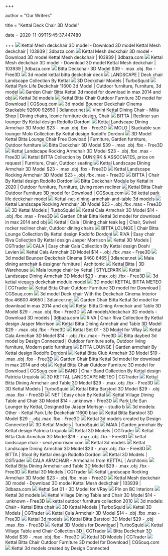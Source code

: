 +++
        
author = "Our Writers"
        
title = "Kettal Deck Chair 3D Model"
        
date = 2020-11-09T15:45:37.447480
        
+++
[ ![](https://static.3dbaza.com/models/103939/fc8488b288ad4375b00b54bf.jpg)](https://static.3dbaza.com/models/103939/fc8488b288ad4375b00b54bf.jpg) Kettal Mesh deckchair 3D model - Download 3D model Kettal Mesh deckchair |  103939 | 3dbaza.com
[ ![](https://static.3dbaza.com/models/103939/3aa7ce792edd4dca826e0f59.jpg)](https://static.3dbaza.com/models/103939/3aa7ce792edd4dca826e0f59.jpg) Kettal Mesh deckchair 3D model - Download 3D model Kettal Mesh deckchair |  103939 | 3dbaza.com
[ ![](https://static.3dbaza.com/models/103939/576d7e366da34a7fb9b96b27.jpg)](https://static.3dbaza.com/models/103939/576d7e366da34a7fb9b96b27.jpg) Kettal Mesh deckchair 3D model - Download 3D model Kettal Mesh deckchair |  103939 | 3dbaza.com
[ ![](https://preview.free3d.com/img/2014/07/1871187607866574250/2c46kgxm-900.jpg)](https://preview.free3d.com/img/2014/07/1871187607866574250/2c46kgxm-900.jpg) Bitta Deckchair 3D Model $39 - .max .obj .fbx - Free3D
[ ![](https://static.turbosquid.com/Preview/2017/02/25__10_00_18/r02.jpgADE24B63-3674-4FCA-B637-1B98E7A5DEFBLarge.jpg)](https://static.turbosquid.com/Preview/2017/02/25__10_00_18/r02.jpgADE24B63-3674-4FCA-B637-1B98E7A5DEFBLarge.jpg) 3d model kettal bitta deckchair deck
[ ![](https://img.edilportale.com/product-thumbs/b_LANDSCAPE-Deck-chair-KETTAL-25872-rel87e8dd5b.jpg)](https://img.edilportale.com/product-thumbs/b_LANDSCAPE-Deck-chair-KETTAL-25872-rel87e8dd5b.jpg) LANDSCAPE | Deck chair Landscape Collection By Kettal
[ ![](https://static.turbosquid.com/Preview/2017/03/01__05_36_34/r01.RGB_color.jpgE3BE4363-ACF9-4B0C-BD43-711E58002E95Res300.jpg)](https://static.turbosquid.com/Preview/2017/03/01__05_36_34/r01.RGB_color.jpgE3BE4363-ACF9-4B0C-BD43-711E58002E95Res300.jpg) 3D Deckchair Models | TurboSquid
[ ![](https://i.pinimg.com/originals/d2/ec/9f/d2ec9f52c702ecfa50216d563f8bed2a.jpg)](https://i.pinimg.com/originals/d2/ec/9f/d2ec9f52c702ecfa50216d563f8bed2a.jpg) Kettal Park Life Deckchair 11600 3d Model | Outdoor furniture, Furniture, 3d  model
[ ![](https://www.3dvirtualmarket.com/6285-home_default/garden-chair-bitta-kettal-3d-model.jpg)](https://www.3dvirtualmarket.com/6285-home_default/garden-chair-bitta-kettal-3d-model.jpg) Garden Chair Bitta Kettal 3d model for download in max 2014 and obj
[ ![](https://previews.3dmdb.com/preview_4_577753_pr.jpg)](https://previews.3dmdb.com/preview_4_577753_pr.jpg) Kettal 3d models
[ ![](https://www.cgsouq.com/wp-content/uploads/Kettal-Bitta-Chair-Outdoor-Furniture-3D-model-2.jpg)](https://www.cgsouq.com/wp-content/uploads/Kettal-Bitta-Chair-Outdoor-Furniture-3D-model-2.jpg) Kettal Bitta Chair Outdoor Furniture 3D model for Download | CGSouq.com
[ ![](https://3dlancer.net/upload/modelimages/40/16040/3D-model-bouncer-deckchair-cinema-stackable-92600-92650-73088-xxl.jpg)](https://3dlancer.net/upload/modelimages/40/16040/3D-model-bouncer-deckchair-cinema-stackable-92600-92650-73088-xxl.jpg) 3d model Bouncer Deckchair Cinema Stackable 92600 92650 |  3dlancer.net
[ ![](https://i.pinimg.com/originals/0a/5c/1e/0a5c1e29ae9aa22cb43f69c791f54cbf.jpg)](https://i.pinimg.com/originals/0a/5c/1e/0a5c1e29ae9aa22cb43f69c791f54cbf.jpg) Vimini Kettal Dining Chair - Milia Shop | Dining chairs, Iconic furniture  design, Chair
[ ![](https://img.edilportale.com/product-thumbs/b_BITTA-Recliner-garden-daybed-KETTAL-35136-rel7cee5c1.jpg)](https://img.edilportale.com/product-thumbs/b_BITTA-Recliner-garden-daybed-KETTAL-35136-rel7cee5c1.jpg) BITTA | Recliner sun lounger By Kettal design Rodolfo Dordoni
[ ![](https://preview.free3d.com/img/2014/07/1734980598881060327/hzm45glc-900.jpg)](https://preview.free3d.com/img/2014/07/1734980598881060327/hzm45glc-900.jpg) Kettal Landscape Dining Armchair 3D Model $23 - .max .obj .fbx - Free3D
[ ![](https://img.edilportale.com/product-thumbs/b_molo-stackable-sun-lounger-kettal-421155-rel30d405f2.jpg)](https://img.edilportale.com/product-thumbs/b_molo-stackable-sun-lounger-kettal-421155-rel30d405f2.jpg) MOLO | Stackable sun lounger Molo Collection By Kettal design Rodolfo  Dordoni
[ ![](https://i.pinimg.com/originals/df/e5/68/dfe568efddb68cdbf425ca1f62152b0f.jpg)](https://i.pinimg.com/originals/df/e5/68/dfe568efddb68cdbf425ca1f62152b0f.jpg) 3D Model Kettal Bitta Lounge Chair Free Dowload | Furniture, Garden  furniture, Outdoor furniture
[ ![](https://preview.free3d.com/img/2014/07/1871187607866574250/82g2ze64-900.jpg)](https://preview.free3d.com/img/2014/07/1871187607866574250/82g2ze64-900.jpg) Bitta Deckchair 3D Model $39 - .max .obj .fbx - Free3D
[ ![](https://preview.free3d.com/img/2014/07/1723327144236418987/rmm9f4f4-900.jpg)](https://preview.free3d.com/img/2014/07/1723327144236418987/rmm9f4f4-900.jpg) Kettal Landscape Rocking Armchair 3D Model $23 - .obj .fbx .max - Free3D
[ ![](https://i.pinimg.com/originals/bf/b0/fc/bfb0fc77e104e8958ac47f1ea629dfdf.jpg)](https://i.pinimg.com/originals/bf/b0/fc/bfb0fc77e104e8958ac47f1ea629dfdf.jpg) Kettal BITTA Collection by DUNKIRK & ASSOCIATES, price on request |  Furniture, Chair, Outdoor seating
[ ![](https://preview.free3d.com/img/2014/07/1734980598881060327/89m9f9o7-900.jpg)](https://preview.free3d.com/img/2014/07/1734980598881060327/89m9f9o7-900.jpg) Kettal Landscape Dining Armchair 3D Model $23 - .max .obj .fbx - Free3D
[ ![](https://preview.free3d.com/img/2014/07/1723327144236418987/5lssm4dr-900.jpg)](https://preview.free3d.com/img/2014/07/1723327144236418987/5lssm4dr-900.jpg) Kettal Landscape Rocking Armchair 3D Model $23 - .obj .fbx .max - Free3D
[ ![](https://img.edilportale.com/product-thumbs/b_BITTA-Chair-KETTAL-25640-rel6fe4357c.jpg)](https://img.edilportale.com/product-thumbs/b_BITTA-Chair-KETTAL-25640-rel6fe4357c.jpg) BITTA | Chair By Kettal design Rodolfo Dordoni
[ ![](https://i.pinimg.com/originals/1c/a0/3b/1ca03bf43e36dbf940aec87046dcb7bb.jpg)](https://i.pinimg.com/originals/1c/a0/3b/1ca03bf43e36dbf940aec87046dcb7bb.jpg) Bitta Deckchair Module by Kettal in 2020 | Outdoor furniture, Furniture,  Living room recliner
[ ![](https://www.cgsouq.com/wp-content/uploads/Kettal-Bitta-Chair-Outdoor-Furniture-3D-model-3.jpg)](https://www.cgsouq.com/wp-content/uploads/Kettal-Bitta-Chair-Outdoor-Furniture-3D-model-3.jpg) Kettal Bitta Chair Outdoor Furniture 3D model for Download | CGSouq.com
[ ![](https://static.turbosquid.com/Preview/2017/03/01__05_36_34/r03.RGB_color.jpg6F583BC1-0717-4EA3-95FF-FA653CECBC50Large.jpg)](https://static.turbosquid.com/Preview/2017/03/01__05_36_34/r03.RGB_color.jpg6F583BC1-0717-4EA3-95FF-FA653CECBC50Large.jpg) 3d kettal park life deckchair model
[ ![](https://previews.3dmdb.com/preview_4_577887_pr.jpg)](https://previews.3dmdb.com/preview_4_577887_pr.jpg) Kettal-net-dining-armchair-and-table 3d models
[ ![](https://preview.free3d.com/img/2014/07/1723327144236418987/ihydgzim-900.jpg)](https://preview.free3d.com/img/2014/07/1723327144236418987/ihydgzim-900.jpg) Kettal Landscape Rocking Armchair 3D Model $23 - .obj .fbx .max - Free3D
[ ![](https://static.turbosquid.com/Preview/2017/03/01__00_30_54/r01.RGB_color.jpgE0D8EFDD-9E0F-4FD8-B064-C508F7CAA2DDRes300.jpg)](https://static.turbosquid.com/Preview/2017/03/01__00_30_54/r01.RGB_color.jpgE0D8EFDD-9E0F-4FD8-B064-C508F7CAA2DDRes300.jpg) 3D Kettal Models | TurboSquid
[ ![](https://preview.free3d.com/img/2019/04/2273097331341526770/e5d25w2c-900.jpg)](https://preview.free3d.com/img/2019/04/2273097331341526770/e5d25w2c-900.jpg) Kettal Cala Armchair 3D Model $14 - .obj .fbx .max - Free3D
[ ![](https://www.3dvirtualmarket.com/6470-home_default/bitta-outdoor-furniture-kettal-3d-models.jpg)](https://www.3dvirtualmarket.com/6470-home_default/bitta-outdoor-furniture-kettal-3d-models.jpg) Garden Chair Bitta Kettal 3d model for download in max 2014 and obj
[ ![](https://i.pinimg.com/originals/ae/90/de/ae90de5c6364a00528ecf66b20af416f.jpg)](https://i.pinimg.com/originals/ae/90/de/ae90de5c6364a00528ecf66b20af416f.jpg) Kettal | Cala | Dining chair teak leg | Chair, Swivel rocker recliner chair,  Outdoor dining chairs
[ ![](https://img.edilportale.com/product-thumbs/b_BITTA-LOUNGE-Chair-KETTAL-336123-rel22a562b0.jpg)](https://img.edilportale.com/product-thumbs/b_BITTA-LOUNGE-Chair-KETTAL-336123-rel22a562b0.jpg) BITTA LOUNGE | Chair Bitta Lounge Collection By Kettal design Rodolfo  Dordoni
[ ![](https://img.edilportale.com/product-thumbs/b_RIVA-Easy-chair-KETTAL-323019-rel4c8d186d.jpg)](https://img.edilportale.com/product-thumbs/b_RIVA-Easy-chair-KETTAL-323019-rel4c8d186d.jpg) RIVA | Easy chair Riva Collection By Kettal design Jasper Morrison
[ ![](https://media.cgtrader.com/variants/VwESovkGqZTJwHmzhSJ1WKYA/2515e49353b13ae524cabd808a07e62df3dd1b6485ab19ccf39d43b29328a1b8/Bitta_Furniture_Set.jpg)](https://media.cgtrader.com/variants/VwESovkGqZTJwHmzhSJ1WKYA/2515e49353b13ae524cabd808a07e62df3dd1b6485ab19ccf39d43b29328a1b8/Bitta_Furniture_Set.jpg) Kettal 3D Models | CGTrader
[ ![](https://img.edilportale.com/product-thumbs/b_CALA-Easy-chair-KETTAL-323011-rel8e5c3ed0.jpg)](https://img.edilportale.com/product-thumbs/b_CALA-Easy-chair-KETTAL-323011-rel8e5c3ed0.jpg) CALA | Easy chair Cala Collection By Kettal design Doshi Levien
[ ![](https://preview.free3d.com/img/2019/04/2273097331341526770/agp8lc20-900.jpg)](https://preview.free3d.com/img/2019/04/2273097331341526770/agp8lc20-900.jpg) Kettal Cala Armchair 3D Model $14 - .obj .fbx .max - Free3D
[ ![](https://3dlancer.net/upload/modelimages/991/15991/3D-model-bouncer-deckchair-cinema-6460-6465-72948-xxl.jpg)](https://3dlancer.net/upload/modelimages/991/15991/3D-model-bouncer-deckchair-cinema-6460-6465-72948-xxl.jpg) 3d model Bouncer Deckchair Cinema 6460 6465 |  3dlancer.net
[ ![](https://image.architonic.com/pro2-3/1038378/maia-306-dining-chair-set-b-arcit18.jpg)](https://image.architonic.com/pro2-3/1038378/maia-306-dining-chair-set-b-arcit18.jpg) Maia dining armchair & designer furniture | Architonic
[ ![](https://3dwarehouse.sketchup.com/warehouse/v1.0/publiccontent/c15866d6-ec2c-4dbc-bd5e-e62cb86fb803)](https://3dwarehouse.sketchup.com/warehouse/v1.0/publiccontent/c15866d6-ec2c-4dbc-bd5e-e62cb86fb803) Kettal Bitta | 3D Warehouse
[ ![](https://cdn.stylepark.com/manufacturers/k/kettal/produkte/maia-lounge-chair/_1410xAUTO_fit_center-center_90_none/maia-lounge-chair-1.jpg?mtime=20160907214022&focal=none&tmtime=20200621150737)](https://cdn.stylepark.com/manufacturers/k/kettal/produkte/maia-lounge-chair/_1410xAUTO_fit_center-center_90_none/maia-lounge-chair-1.jpg?mtime=20160907214022&focal=none&tmtime=20200621150737) Maia lounge chair by Kettal | STYLEPARK
[ ![](https://preview.free3d.com/img/2014/07/1734980598881060327/rqrjq12m-900.jpg)](https://preview.free3d.com/img/2014/07/1734980598881060327/rqrjq12m-900.jpg) Kettal Landscape Dining Armchair 3D Model $23 - .max .obj .fbx - Free3D
[ ![](https://static.turbosquid.com/Preview/2017/03/16__07_01_00/03.RGB_color.jpgDA015A3A-2D70-47DF-B8C0-1F2995096CDALarge.jpg)](https://static.turbosquid.com/Preview/2017/03/16__07_01_00/03.RGB_color.jpgDA015A3A-2D70-47DF-B8C0-1F2995096CDALarge.jpg) 3d kettal vieques deckchair module model
[ ![](https://img1.cgtrader.com/items/2342354/f0bb853838/kettal-bitta-meteo-3d-model-max-obj-fbx.jpg)](https://img1.cgtrader.com/items/2342354/f0bb853838/kettal-bitta-meteo-3d-model-max-obj-fbx.jpg) 3D model KETTAL BITTA METEO | CGTrader
[ ![](https://www.cgsouq.com/wp-content/uploads/Kettal-Bitta-Chair-Outdoor-Furniture-3D-model-4.jpg)](https://www.cgsouq.com/wp-content/uploads/Kettal-Bitta-Chair-Outdoor-Furniture-3D-model-4.jpg) Kettal Bitta Chair Outdoor Furniture 3D model for Download | CGSouq.com
[ ![](https://3dlancer.net/upload/modelimages/38/16038/3D-model-deck-chair-with-the-deckchair-cinema-interior-box-46600-46650-73086-xxl.jpg)](https://3dlancer.net/upload/modelimages/38/16038/3D-model-deck-chair-with-the-deckchair-cinema-interior-box-46600-46650-73086-xxl.jpg) 3d model Deck chair With the Deckchair Cinema Interior Box 46600 46650 |   3dlancer.net
[ ![](https://www.3dvirtualmarket.com/6287-home_default/garden-chair-bitta-kettal-3d-model.jpg)](https://www.3dvirtualmarket.com/6287-home_default/garden-chair-bitta-kettal-3d-model.jpg) Garden Chair Bitta Kettal 3d model for download in max 2014 and obj
[ ![](https://preview.free3d.com/img/2018/03/2162668759964190527/mjg3t0s9-900.jpg)](https://preview.free3d.com/img/2018/03/2162668759964190527/mjg3t0s9-900.jpg) Kettal Bitta Dining Armchair and Table 3D Model $29 - .max .obj .fbx -  Free3D
[ ![](https://static.3dbaza.com/models/0/8944629a4be64b4582e5dcc8.jpg)](https://static.3dbaza.com/models/0/8944629a4be64b4582e5dcc8.jpg) All models/deckchair 3D models - Download 3D models | 3dbaza.com
[ ![](https://img.edilportale.com/product-thumbs/b_RIVA-Chair-KETTAL-323020-rel63e7adba.jpg)](https://img.edilportale.com/product-thumbs/b_RIVA-Chair-KETTAL-323020-rel63e7adba.jpg) RIVA | Chair Riva Collection By Kettal design Jasper Morrison
[ ![](https://preview.free3d.com/img/2018/03/2162668759964190527/34rv2zl9-900.jpg)](https://preview.free3d.com/img/2018/03/2162668759964190527/34rv2zl9-900.jpg) Kettal Bitta Dining Armchair and Table 3D Model $29 - .max .obj .fbx -  Free3D
[ ![](https://cgmood.com/storage/previews/11-2019/9486/9486-20469.jpeg)](https://cgmood.com/storage/previews/11-2019/9486/9486-20469.jpeg) Kettal Set 01 - 3D Model for VRay
[ ![](https://preview.free3d.com/img/2019/04/2273097331341526770/wu1xmg0d-900.jpg)](https://preview.free3d.com/img/2019/04/2273097331341526770/wu1xmg0d-900.jpg) Kettal Cala Armchair 3D Model $14 - .obj .fbx .max - Free3D
[ ![](https://i.pinimg.com/originals/ae/24/81/ae2481022d232181ae240c89ccb8b7d3.jpg)](https://i.pinimg.com/originals/ae/24/81/ae2481022d232181ae240c89ccb8b7d3.jpg) Bitta daybed 3d model by Design Connected | Outdoor furniture sofa, Outdoor  living furniture, Modern patio furniture
[ ![](https://img.edilportale.com/product-thumbs/b_BITTA-LOUNGE-Garden-armchair-KETTAL-358492-rel6740977f.jpg)](https://img.edilportale.com/product-thumbs/b_BITTA-LOUNGE-Garden-armchair-KETTAL-358492-rel6740977f.jpg) BITTA LOUNGE | Garden armchair By Kettal design Rodolfo Dordoni
[ ![](https://preview.free3d.com/img/2016/04/2154848310806972037/49lvp71x-900.jpg)](https://preview.free3d.com/img/2016/04/2154848310806972037/49lvp71x-900.jpg) Kettal Bitta Club Armchair 3D Model $19 - .max .obj .fbx - Free3D
[ ![](https://www.3dvirtualmarket.com/6286-home_default/garden-chair-bitta-kettal-3d-model.jpg)](https://www.3dvirtualmarket.com/6286-home_default/garden-chair-bitta-kettal-3d-model.jpg) Garden Chair Bitta Kettal 3d model for download in max 2014 and obj
[ ![](https://www.cgsouq.com/wp-content/uploads/Kettal-Bitta-Chair-Outdoor-Furniture-3D-model-1.jpg)](https://www.cgsouq.com/wp-content/uploads/Kettal-Bitta-Chair-Outdoor-Furniture-3D-model-1.jpg) Kettal Bitta Chair Outdoor Furniture 3D model for Download | CGSouq.com
[ ![](https://img.edilportale.com/product-thumbs/b_band-chair-kettal-422232-relae0ec8ba.jpg)](https://img.edilportale.com/product-thumbs/b_band-chair-kettal-422232-relae0ec8ba.jpg) BAND | Chair Band Collection By Kettal design Patricia Urquiola
[ ![](https://img-new.cgtrader.com/items/2342402/bb2a2da8a7/kettal-landscape-meteo-3d-model-max-obj-fbx.jpg)](https://img-new.cgtrader.com/items/2342402/bb2a2da8a7/kettal-landscape-meteo-3d-model-max-obj-fbx.jpg) 3D KETTAL LANDSCAPE METEO | CGTrader
[ ![](https://preview.free3d.com/img/2018/03/2162668759964190527/2pxz45fa-900.jpg)](https://preview.free3d.com/img/2018/03/2162668759964190527/2pxz45fa-900.jpg) Kettal Bitta Dining Armchair and Table 3D Model $29 - .max .obj .fbx -  Free3D
[ ![](https://static.turbosquid.com/Preview/001192/546/4T/kettal-riva-dining-armchair-3D-model_300.jpg)](https://static.turbosquid.com/Preview/001192/546/4T/kettal-riva-dining-armchair-3D-model_300.jpg) 3D Kettal Models | TurboSquid
[ ![](https://preview.free3d.com/img/2020/02/2279698857052865635/vm39rniw-900.jpg)](https://preview.free3d.com/img/2020/02/2279698857052865635/vm39rniw-900.jpg) Kettal Bitta Barstool 3D Model $29 - .obj .max .fbx - Free3D
[ ![](https://img.edilportale.com/product-thumbs/b_NET-Easy-chair-KETTAL-322909-rel4a6aa0e2.jpg)](https://img.edilportale.com/product-thumbs/b_NET-Easy-chair-KETTAL-322909-rel4a6aa0e2.jpg) NET | Easy chair By Kettal
[ ![](https://preview.free3d.com/img/2019/05/2273098877882075130/3gwxops0-900.jpg)](https://preview.free3d.com/img/2019/05/2273098877882075130/3gwxops0-900.jpg) Kettal Village Dining Table and Chair 3D Model $14 - .unknown - Free3D
[ ![](http://www.studiobhome.com/content/products/610/kettal-jasper-morrison-park-sunlounger-outdoor-deck-chair-lounging.jpg)](http://www.studiobhome.com/content/products/610/kettal-jasper-morrison-park-sunlounger-outdoor-deck-chair-lounging.jpg) Park Life Sun Lounger by Kettal, Designed by Jasper Morison - studio b
[ ![](https://b.3ddd.ru/media/cache/tuk_model_custom_filter_en/model_images/0000/0000/2607/2607024.5dcabc99c1cf1.jpeg)](https://b.3ddd.ru/media/cache/tuk_model_custom_filter_en/model_images/0000/0000/2607/2607024.5dcabc99c1cf1.jpeg) 3d models: Other - Kettal Park Life Deckchair 11600 blue
[ ![](https://preview.free3d.com/img/2020/02/2279698857052865635/5c0g9xdk-900.jpg)](https://preview.free3d.com/img/2020/02/2279698857052865635/5c0g9xdk-900.jpg) Kettal Bitta Barstool 3D Model $29 - .obj .max .fbx - Free3D
[ ![](https://media.designconnected.com/vfs/82a5adc0b157730b20358f30b8205520_1/64b521b9dfa7a8beecc4131478969b58.jpg)](https://media.designconnected.com/vfs/82a5adc0b157730b20358f30b8205520_1/64b521b9dfa7a8beecc4131478969b58.jpg) Kettal 3d models created by Design Connected
[ ![](https://static.turbosquid.com/Preview/2019/05/08__03_31_03/r01.jpg4E1BBAD8-9E34-4094-A995-AB063178BD66Res300.jpg)](https://static.turbosquid.com/Preview/2019/05/08__03_31_03/r01.jpg4E1BBAD8-9E34-4094-A995-AB063178BD66Res300.jpg) 3D Kettal Models | TurboSquid
[ ![](https://img.edilportale.com/product-thumbs/b_MAIA-Sled-base-garden-armchair-KETTAL-25784-rel521bc2d3.jpg)](https://img.edilportale.com/product-thumbs/b_MAIA-Sled-base-garden-armchair-KETTAL-25784-rel521bc2d3.jpg) MAIA | Garden armchair By Kettal design Patricia Urquiola
[ ![](https://media2.cgtrader.com/variants/jxCzAT3NLN5wueyNYMGJn5EV/2515e49353b13ae524cabd808a07e62df3dd1b6485ab19ccf39d43b29328a1b8/KETTAL_Cala_dining_armchair_01.jpg)](https://media2.cgtrader.com/variants/jxCzAT3NLN5wueyNYMGJn5EV/2515e49353b13ae524cabd808a07e62df3dd1b6485ab19ccf39d43b29328a1b8/KETTAL_Cala_dining_armchair_01.jpg) Kettal 3D Models | CGTrader
[ ![](https://preview.free3d.com/img/2016/04/2154848310806972037/livv3h49-900.jpg)](https://preview.free3d.com/img/2016/04/2154848310806972037/livv3h49-900.jpg) Kettal Bitta Club Armchair 3D Model $19 - .max .obj .fbx - Free3D
[ ![](https://www.urbanspaceinteriors.com/media/catalog/product/cache/0e26ab99ee2ee450dcd31ac8c09a87bc/7/2/726_547_copy.jpg)](https://www.urbanspaceinteriors.com/media/catalog/product/cache/0e26ab99ee2ee450dcd31ac8c09a87bc/7/2/726_547_copy.jpg)    kettal landscape chair - cecilymorrison.com
[ ![](https://previews.3dmdb.com/2653374_preview.jpeg)](https://previews.3dmdb.com/2653374_preview.jpeg) Kettal 3d models
[ ![](https://preview.free3d.com/img/2014/07/1734980598881060327/jtipuo3q-900.jpg)](https://preview.free3d.com/img/2014/07/1734980598881060327/jtipuo3q-900.jpg) Kettal Landscape Dining Armchair 3D Model $23 - .max .obj .fbx - Free3D
[ ![](https://img.edilportale.com/product-thumbs/b_BITTA-Stool-KETTAL-35117-relb93c48b6.jpg)](https://img.edilportale.com/product-thumbs/b_BITTA-Stool-KETTAL-35117-relb93c48b6.jpg) BITTA | Stool By Kettal design Rodolfo Dordoni
[ ![](https://media3.cgtrader.com/variants/y6BuYzeFydHgpVjc776QrTfs/2515e49353b13ae524cabd808a07e62df3dd1b6485ab19ccf39d43b29328a1b8/KETTAL_Cala_dining%20chair_01.jpg)](https://media3.cgtrader.com/variants/y6BuYzeFydHgpVjc776QrTfs/2515e49353b13ae524cabd808a07e62df3dd1b6485ab19ccf39d43b29328a1b8/KETTAL_Cala_dining%20chair_01.jpg) Kettal 3D Models | CGTrader
[ ![](https://image.architonic.com/pro1-3/20017331/cala-264-dining-armchair-contract-sq-arcit18.jpg)](https://image.architonic.com/pro1-3/20017331/cala-264-dining-armchair-contract-sq-arcit18.jpg) CALA ARMCHAIR - Armchairs from KETTAL | Architonic
[ ![](https://preview.free3d.com/img/2018/03/2162668759964190527/uw4saa65-900.jpg)](https://preview.free3d.com/img/2018/03/2162668759964190527/uw4saa65-900.jpg) Kettal Bitta Dining Armchair and Table 3D Model $29 - .max .obj .fbx -  Free3D
[ ![](https://media2.cgtrader.com/variants/jkq2oZ3ipD4aAkRrDZ6kfQLG/2515e49353b13ae524cabd808a07e62df3dd1b6485ab19ccf39d43b29328a1b8/outdoor-wicker-chair-maia-of-kettal-3d-model-max-obj-3ds-fbx-mtl.jpg)](https://media2.cgtrader.com/variants/jkq2oZ3ipD4aAkRrDZ6kfQLG/2515e49353b13ae524cabd808a07e62df3dd1b6485ab19ccf39d43b29328a1b8/outdoor-wicker-chair-maia-of-kettal-3d-model-max-obj-3ds-fbx-mtl.jpg) Kettal 3D Models | CGTrader
[ ![](https://preview.free3d.com/img/2014/07/1723327144236418987/p5sn4zyj-900.jpg)](https://preview.free3d.com/img/2014/07/1723327144236418987/p5sn4zyj-900.jpg) Kettal Landscape Rocking Armchair 3D Model $23 - .obj .fbx .max - Free3D
[ ![](https://static.3dbaza.com/models/103934/25554c30ee3348dca22a8173.jpg)](https://static.3dbaza.com/models/103934/25554c30ee3348dca22a8173.jpg) Kettal Mesh deckchair 3D model - Download 3D model Kettal Mesh deckchair |  103939 | 3dbaza.com
[ ![](https://cgmood.com/storage/previews/11-2019/9486/9486.jpeg)](https://cgmood.com/storage/previews/11-2019/9486/9486.jpeg) Kettal Set 01 - 3D Model for VRay
[ ![](https://i.pinimg.com/originals/94/00/f2/9400f21dd31027cb020a266f3132fa5b.jpg)](https://i.pinimg.com/originals/94/00/f2/9400f21dd31027cb020a266f3132fa5b.jpg) Pin on BC Interiors
[ ![](https://previews.3dmdb.com/4552211_preview.jpg)](https://previews.3dmdb.com/4552211_preview.jpg) Kettal 3d models
[ ![](https://preview.free3d.com/img/2019/05/2273098877882075130/wo940tk3-900.jpg)](https://preview.free3d.com/img/2019/05/2273098877882075130/wo940tk3-900.jpg) Kettal Village Dining Table and Chair 3D Model $14 - .unknown - Free3D
[ ![](https://static.designboom.com/wp-content/uploads/2010/05/patricia-urquiola-maia-collection-kettal-designboom-01.jpg)](https://static.designboom.com/wp-content/uploads/2010/05/patricia-urquiola-maia-collection-kettal-designboom-01.jpg) kettal outdoor furniture collection 2010
[ ![](https://b4.3ddd.ru/media/cache/tuk_model_custom_filter_en/model_images/0000/0000/0083/83076.53305622ee5df.jpeg)](https://b4.3ddd.ru/media/cache/tuk_model_custom_filter_en/model_images/0000/0000/0083/83076.53305622ee5df.jpeg) 3d models: Chair - Kettal Bitta chair
[ ![](https://static.turbosquid.com/Preview/2020/02/05__00_34_11/46ST500_Kettal_bitta_barstool_001.jpgE0DF6059-01AA-4651-9D92-E1CCDE55DFDCRes300.jpg)](https://static.turbosquid.com/Preview/2020/02/05__00_34_11/46ST500_Kettal_bitta_barstool_001.jpgE0DF6059-01AA-4651-9D92-E1CCDE55DFDCRes300.jpg) 3D Kettal Models | TurboSquid
[ ![](https://media3.cgtrader.com/variants/FT6NKAxps5NE2E4knojiUaYU/2515e49353b13ae524cabd808a07e62df3dd1b6485ab19ccf39d43b29328a1b8/park-life-outdoor-furniture-set-by-jasper-morrison-and-kettal-3d-model-max-obj-mtl.jpg)](https://media3.cgtrader.com/variants/FT6NKAxps5NE2E4knojiUaYU/2515e49353b13ae524cabd808a07e62df3dd1b6485ab19ccf39d43b29328a1b8/park-life-outdoor-furniture-set-by-jasper-morrison-and-kettal-3d-model-max-obj-mtl.jpg) Kettal 3D Models | CGTrader
[ ![](https://preview.free3d.com/img/2019/04/2273097331341526770/msfejnnj-900.jpg)](https://preview.free3d.com/img/2019/04/2273097331341526770/msfejnnj-900.jpg) Kettal Cala Armchair 3D Model $14 - .obj .fbx .max - Free3D
[ ![](https://previews.3dmdb.com/4209868_preview.jpg)](https://previews.3dmdb.com/4209868_preview.jpg) Kettal 3d models
[ ![](https://preview.free3d.com/img/2020/02/2279698857052865635/8j9ih3yb-900.jpg)](https://preview.free3d.com/img/2020/02/2279698857052865635/8j9ih3yb-900.jpg) Kettal Bitta Barstool 3D Model $29 - .obj .max .fbx - Free3D
[ ![](https://static.turbosquid.com/Preview/2017/02/28__10_51_55/r03.RGB_color.jpgD80557BB-E26F-41AE-8FCC-D65B90AA8EB4Res300.jpg)](https://static.turbosquid.com/Preview/2017/02/28__10_51_55/r03.RGB_color.jpgD80557BB-E26F-41AE-8FCC-D65B90AA8EB4Res300.jpg) Kettal 3D Models for Download | TurboSquid
[ ![](https://img1.cgtrader.com/items/1984712/0ecca61a4e/kettal-village-table-and-chair-collection-3d-model-max-obj-mtl-fbx.jpg)](https://img1.cgtrader.com/items/1984712/0ecca61a4e/kettal-village-table-and-chair-collection-3d-model-max-obj-mtl-fbx.jpg) Kettal Village Table and Chair Collection 3D | CGTrader
[ ![](https://preview.free3d.com/img/2014/07/1871187607866574250/wovm15mr-900.jpg)](https://preview.free3d.com/img/2014/07/1871187607866574250/wovm15mr-900.jpg) Bitta Deckchair 3D Model $39 - .max .obj .fbx - Free3D
[ ![](https://media3.cgtrader.com/variants/wzgtfdWG29WGt1FyKfKsq4Ko/2515e49353b13ae524cabd808a07e62df3dd1b6485ab19ccf39d43b29328a1b8/bitta-chair-3d-model-max-obj-mat.jpg)](https://media3.cgtrader.com/variants/wzgtfdWG29WGt1FyKfKsq4Ko/2515e49353b13ae524cabd808a07e62df3dd1b6485ab19ccf39d43b29328a1b8/bitta-chair-3d-model-max-obj-mat.jpg) Kettal 3D Models | CGTrader
[ ![](https://www.cgsouq.com/wp-content/uploads/e3d0cf03cbbc2963dc1b02237b01e748.jpg)](https://www.cgsouq.com/wp-content/uploads/e3d0cf03cbbc2963dc1b02237b01e748.jpg) Kettal Bitta Chair Outdoor Furniture 3D model for Download | CGSouq.com
[ ![](https://media.designconnected.com/vfs/2a8d25613d9851ae75221a5b04ad1b71_1255/a7bdae04d87f79187fab36cfdc2fc15f.jpg)](https://media.designconnected.com/vfs/2a8d25613d9851ae75221a5b04ad1b71_1255/a7bdae04d87f79187fab36cfdc2fc15f.jpg) Kettal 3d models created by Design Connected
